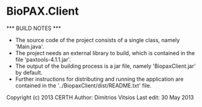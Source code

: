 BioPAX.Client
=============

*** BUILD NOTES ***

- The source code of the project consists of a single class, namely 'Main.java'.
- The project needs an external library to build, which is contained in the file 'paxtools-4.1.1.jar'.
- The output of the building process is a jar file, namely 'BiopaxClient.jar' by default.
- Further instructions for distributing and running the  application are contained in the '../BiopaxClient/dist/README.txt' file.

Copyright (c) 2013 CERTH
Author: Dimitrios Vitsios
Last edit: 30 May 2013
